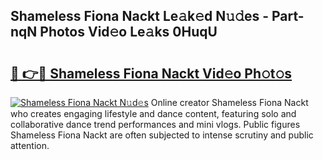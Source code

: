 ## Shameless Fiona Nackt Le𝚊k𝚎d N𝚞𝚍es - Part-nqN Photos Vid𝚎o Le𝚊ks 0HuqU

# <h2><a href="http://fb22qst.evod.top/?m=Shameless+Fiona+Nackt">🔗 👉🔴 Shameless Fiona Nackt Vid𝚎o Ph𝚘t𝚘s</a></h2>

[![Shameless Fiona Nackt N𝚞d𝚎s](https://i.imgur.com/8V9OHl7.gif)](http://fb22qst.evod.top/?m=Shameless+Fiona+Nackt)
Online creator Shameless Fiona Nackt who creates engaging lifestyle and dance content, featuring solo and collaborative dance trend performances and mini vlogs. Public figures Shameless Fiona Nackt are often subjected to intense scrutiny and public attention. 
